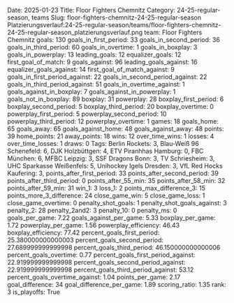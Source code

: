 Date: 2025-01-23
Title: Floor Fighters Chemnitz
Category: 24-25-regular-season, teams
Slug: floor-fighters-chemnitz-24-25-regular-season
Platzierungsverlauf:24-25-regular-season/teams/floor-fighters-chemnitz-24-25-regular-season_platzierungsverlauf.png
team: Floor Fighters Chemnitz
goals: 130
goals_in_first_period: 33
goals_in_second_period: 36
goals_in_third_period: 60
goals_in_overtime: 1
goals_in_boxplay: 3
goals_in_powerplay: 13
leading_goals: 12
equalizer_goals: 12
first_goal_of_match: 9
goals_against: 96
leading_goals_against: 16
equalizer_goals_against: 14
first_goal_of_match_against: 9
goals_in_first_period_against: 22
goals_in_second_period_against: 22
goals_in_third_period_against: 51
goals_in_overtime_against: 1
goals_against_in_boxplay: 7
goals_against_in_powerplay: 1
goals_not_in_boxplay: 89
boxplay: 31
powerplay: 28
boxplay_first_period: 6
boxplay_second_period: 5
boxplay_third_period: 20
boxplay_overtime: 0
powerplay_first_period: 5
powerplay_second_period: 10
powerplay_third_period: 12
powerplay_overtime: 1
games: 18
goals_home: 65
goals_away: 65
goals_against_home: 48
goals_against_away: 48
points: 39
home_points: 21
away_points: 18
wins: 12
over_time_wins: 1
losses: 4
over_time_losses: 1
draws: 0
Tags:  Berlin Rockets: 3,  Blau-Weiß 96 Schenefeld: 6,  DJK Holzbüttgen: 4,  ETV Piranhhas Hamburg: 0,  FBC München: 6,  MFBC Leipzig: 3,  SSF Dragons Bonn: 3,  TV Schriesheim: 3,  UHC Sparkasse Weißenfels: 5,  Unihockey Igels Dresden: 3,  VfL Red Hocks Kaufering: 3,
points_after_first_period: 33
points_after_second_period: 39
points_after_third_period: 0
points_after_55_min: 35
points_after_58_min: 32
points_after_59_min: 31
win_1: 3
loss_1: 2
points_max_difference_3: 15
points_more_3_difference: 24
close_game_win: 5
close_game_loss: 1
close_game_overtime: 0
penalty_shot_goals: 1
penalty_shot_goals_against: 3
penalty_2: 28
penalty_2and2: 3
penalty_10: 0
penalty_ms: 0
goals_per_game: 7.22
goals_against_per_game: 5.33
boxplay_per_game: 1.72
powerplay_per_game: 1.56
powerplay_efficiency: 46.43
boxplay_efficiency: 77.42
percent_goals_first_period: 25.380000000000003
percent_goals_second_period: 27.689999999999998
percent_goals_third_period: 46.150000000000006
percent_goals_overtime: 0.77
percent_goals_first_period_against: 22.919999999999998
percent_goals_second_period_against: 22.919999999999998
percent_goals_third_period_against: 53.12
percent_goals_overtime_against: 1.04
points_per_game: 2.17
goal_difference: 34
goal_difference_per_game: 1.89
scoring_ratio: 1.35
rank: 3
is_playoffs: True
